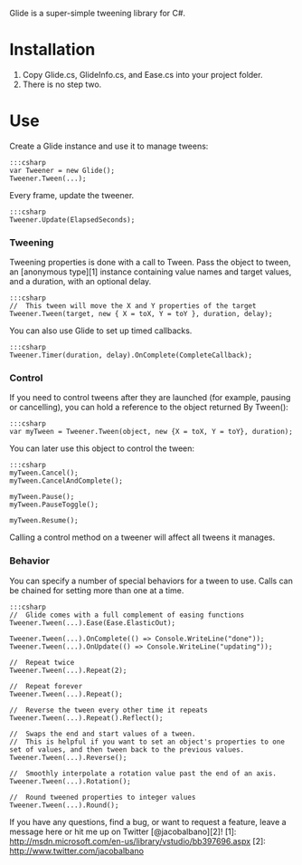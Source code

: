 Glide is a super-simple tweening library for C#.

# Installation
 1. Copy Glide.cs, GlideInfo.cs, and Ease.cs into your project folder.
 2. There is no step two.

# Use
Create a Glide instance and use it to manage tweens:
    
	:::csharp
	var Tweener = new Glide();
	Tweener.Tween(...);
	
Every frame, update the tweener.

    :::csharp
    Tweener.Update(ElapsedSeconds);

### Tweening
Tweening properties is done with a call to Tween. Pass the object to tween, an [anonymous type][1] instance containing value names and target values, and a duration, with an optional delay.

    :::csharp
	//	This tween will move the X and Y properties of the target
    Tweener.Tween(target, new { X = toX, Y = toY }, duration, delay);

You can also use Glide to set up timed callbacks.

    :::csharp
    Tweener.Timer(duration, delay).OnComplete(CompleteCallback);

### Control
If you need to control tweens after they are launched (for example, pausing or cancelling), you can hold a reference to the object returned By Tween():

    :::csharp
	var myTween = Tweener.Tween(object, new {X = toX, Y = toY}, duration);
	
You can later use this object to control the tween:
    
	:::csharp
    myTween.Cancel();
    myTween.CancelAndComplete();
    
    myTween.Pause();
    myTween.PauseToggle();
	
    myTween.Resume();
	
Calling a control method on a tweener will affect all tweens it manages.

### Behavior
You can specify a number of special behaviors for a tween to use. Calls can be chained for setting more than one at a time.

    :::csharp
	//  Glide comes with a full complement of easing functions
    Tweener.Tween(...).Ease(Ease.ElasticOut);
    
    Tweener.Tween(...).OnComplete(() => Console.WriteLine("done"));
    Tweener.Tween(...).OnUpdate(() => Console.WriteLine("updating"));
    
    //  Repeat twice
    Tweener.Tween(...).Repeat(2);
    
    //  Repeat forever
    Tweener.Tween(...).Repeat();
    
    //  Reverse the tween every other time it repeats
    Tweener.Tween(...).Repeat().Reflect();
    
    //  Swaps the end and start values of a tween.
    //  This is helpful if you want to set an object's properties to one set of values, and then tween back to the previous values.
    Tweener.Tween(...).Reverse();
    
    //  Smoothly interpolate a rotation value past the end of an axis.
    Tweener.Tween(...).Rotation();
    
    //  Round tweened properties to integer values
    Tweener.Tween(...).Round();
    
If you have any questions, find a bug, or want to request a feature, leave a message here or hit me up on Twitter [@jacobalbano][2]!
[1]: http://msdn.microsoft.com/en-us/library/vstudio/bb397696.aspx
[2]: http://www.twitter.com/jacobalbano
